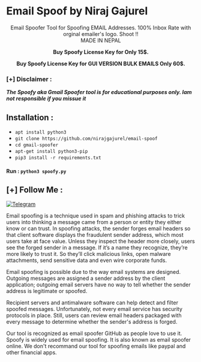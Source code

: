 # Email Spoof by Niraj Gajurel

<p align="center">
Email Spoofer Tool for Spoofing EMAIL Addresses. 100% Inbox Rate with orginal emailer's logo. Shoot !!<br>
                                       MADE IN NEPAL
</p>
<p align="center"><b>Buy Spoofy License Key for Only 15$.</b></p>
<p align="center"><b>Buy Spoofy License Key for GUI VERSION BULK EMAILS Only 60$.</b></p>

### [+] Disclaimer :
***The Spoofy aka Gmail Spoofer tool is for educational purposes only. Iam not responsible if you missue it***



## Installation :
* `apt install python3`
* `git clone https://github.com/nirajgajurel/email-spoof`
* `cd gmail-spoofer`
* `apt-get install python3-pip`
* `pip3 install -r requirements.txt`

#### Run : `python3 spoofy.py`


## [+] Follow Me :
[![Telegram](https://img.shields.io/badge/Chat-Telegram-blue?style=for-the-badge&logo=telegram)](https://t.me/emailspoofing)

<p>Email spoofing is a technique used in spam and phishing attacks to trick users into thinking a message came from a person or entity they either know or can trust. In spoofing attacks, the sender forges email headers so that client software displays the fraudulent sender address, which most users take at face value. Unless they inspect the header more closely, users see the forged sender in a message. If it’s a name they recognize, they’re more likely to trust it. So they’ll click malicious links, open malware attachments, send sensitive data and even wire corporate funds.</p>

<p>Email spoofing is possible due to the way email systems are designed. Outgoing messages are assigned a sender address by the client application; outgoing email servers have no way to tell whether the sender address is legitimate or spoofed.</p>

<p>Recipient servers and antimalware software can help detect and filter spoofed messages. Unfortunately, not every email service has security protocols in place. Still, users can review email headers packaged with every message to determine whether the sender's address is forged.</p>

<p>Our tool is recognized as email spoofer GitHub as people love to use it. Spoofy is widely used for email spoofing. It is also known as email spoofer online. We don't recommand our tool for spoofing emails like paypal and other financial apps.</p>

